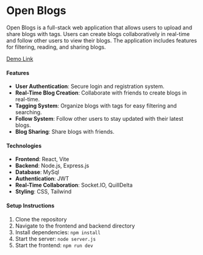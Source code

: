 # Open Blogs

Open Blogs is a full-stack web application that allows users to upload and share blogs with tags. Users can create blogs collaboratively in real-time and follow other users to view their blogs. The application includes features for filtering, reading, and sharing blogs.

[Demo Link](https://drive.google.com/file/d/1rY5E-syAlX9adVGaiAZFUUvz5gdxCfOg/view?usp=sharing)



#### Features
- **User Authentication**: Secure login and registration system.
- **Real-Time Blog Creation**: Collaborate with friends to create blogs in real-time.
- **Tagging System**: Organize blogs with tags for easy filtering and searching.
- **Follow System**: Follow other users to stay updated with their latest blogs.
- **Blog Sharing**: Share blogs with friends.

#### Technologies
- **Frontend**: React, Vite
- **Backend**: Node.js, Express.js
- **Database**: MySql
- **Authentication**: JWT
- **Real-Time Collaboration**: Socket.IO, QuillDelta
- **Styling**: CSS, Tailwind

#### Setup Instructions
1. Clone the repository
2. Navigate to the frontend and backend directory
3. Install dependencies: `npm install`
4. Start the server: `node server.js`
5. Start the frontend: `npm run dev`

